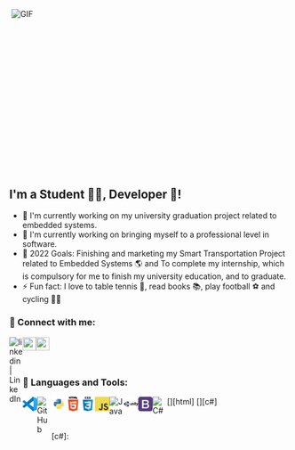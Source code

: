 <img align="right" alt="GIF" src="https://64.media.tumblr.com/2d0af9c90d1b1107313cc20bda01548a/tumblr_outwxnanpp1u79o2lo1_1280.gifv" width="500" height="320" />

## I'm a Student 👨‍🎓, Developer 🚀!
- 🔭 I'm currently working on my university graduation project related to embedded systems.
- 🌱 I'm currently working on bringing myself to a professional level in software. 
- 🥅 2022 Goals: Finishing and marketing my Smart Transportation Project related to Embedded Systems 🌎 and To complete my internship, which is compulsory for me to finish my university education, and to graduate.
- ⚡ Fun fact: I love to table tennis 🏓, read books 📚, play football ⚽ and cycling 🚴‍♀️

### 📩 Connect with me:

[<img align="left" alt="linkedin | LinkedIn" width="24px" src="https://raw.githubusercontent.com/peterthehan/peterthehan/master/assets/linkedin.svg" />][linkedin]
[<img align="left" height="24" width="24" src="https://upload.wikimedia.org/wikipedia/commons/thumb/a/a5/Instagram_icon.png/2048px-Instagram_icon.png" />][instagram]
[<img align="left" height="24" width="24" src="https://cdn-icons-png.flaticon.com/512/281/281769.png" />][gmail]


<br />


[instagram]: https://www.instagram.com/mustafagulac/
[linkedin]: https://www.linkedin.com/in/mustafagulac/
[gmail]: mailto:gulacmustafa1@gmail.com
<br />

### 🔧 Languages and Tools:

[<img align="left" alt="Visual Studio Code" width="26px" src="https://raw.githubusercontent.com/github/explore/80688e429a7d4ef2fca1e82350fe8e3517d3494d/topics/visual-studio-code/visual-studio-code.png" />][vsCode]
[<img align="left" alt="GitHub" width="26px" src="https://github.githubassets.com/images/modules/logos_page/GitHub-Mark.png" />][github]
[<img align="left" alt="Python" width="26px" src="https://raw.githubusercontent.com/github/explore/cebd63002168a05a6a642f309227eefeccd92950/topics/python/python.png" />][python]
[<img align="left" alt="HTML5" width="26px" src="https://raw.githubusercontent.com/github/explore/cebd63002168a05a6a642f309227eefeccd92950/topics/html/html.png" />][html]
[<img align="left" alt="CSS" width="26px" src="https://raw.githubusercontent.com/github/explore/cebd63002168a05a6a642f309227eefeccd92950/topics/css/css.png" />][css]
[<img align="left" alt="JavaScript" width="26px" src="https://raw.githubusercontent.com/github/explore/cebd63002168a05a6a642f309227eefeccd92950/topics/javascript/javascript.png" />][js]
[<img align="left" alt="Java" width="26px" src="https://www.freelogovectors.net/wp-content/uploads/2022/02/java_powered_logo_freelogovectors.net_.png" />][java]
[<img align="left" alt="Unity" width="26px" src="https://raw.githubusercontent.com/github/explore/cebd63002168a05a6a642f309227eefeccd92950/topics/unity/unity.png" />][unity]
[<img align="left" alt="Bootstrap" width="26px" src="https://raw.githubusercontent.com/github/explore/cebd63002168a05a6a642f309227eefeccd92950/topics/bootstrap/bootstrap.png" />][bootstrap]
[<img align="left" alt="C#" width="26px" src="https://seeklogo.com/images/C/c-sharp-c-logo-02F17714BA-seeklogo.com.png" />][c#]




<br />



[vsCode]: https://code.visualstudio.com/
[github]: https://github.com/mustafagulac
[python]: https://www.python.org/
[js]: https://www.javascript.com
[css]: https://www.w3.org/Style/CSS/
[bootstrap]: https://getbootstrap.com
[java]: https://www.java.com/tr/
[unity]: https://unity.com
[c#]:


<br />
<br />
